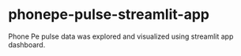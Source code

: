 # phonepe-pulse-streamlit-app
Phone Pe pulse data was explored and visualized using streamlit app dashboard.
